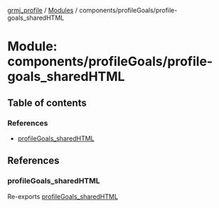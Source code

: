 [grmj_profile](../README.md) / [Modules](../modules.md) / components/profileGoals/profile-goals\_sharedHTML

# Module: components/profileGoals/profile-goals\_sharedHTML

## Table of contents

### References

- [profileGoals\_sharedHTML](components_profileGoals_profile_goals_sharedHTML.md#profilegoals_sharedhtml)

## References

### profileGoals\_sharedHTML

Re-exports [profileGoals_sharedHTML](../interfaces/interfaces_interfaces.profileGoals_sharedHTML.md)
